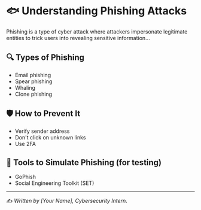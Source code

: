 # 🐟 Understanding Phishing Attacks

Phishing is a type of cyber attack where attackers impersonate legitimate entities to trick users into revealing sensitive information...

## 🔍 Types of Phishing
- Email phishing
- Spear phishing
- Whaling
- Clone phishing

## 🛡️ How to Prevent It
- Verify sender address
- Don't click on unknown links
- Use 2FA

## 🧠 Tools to Simulate Phishing (for testing)
- GoPhish
- Social Engineering Toolkit (SET)

---

✍️ *Written by [Your Name], Cybersecurity Intern.*
